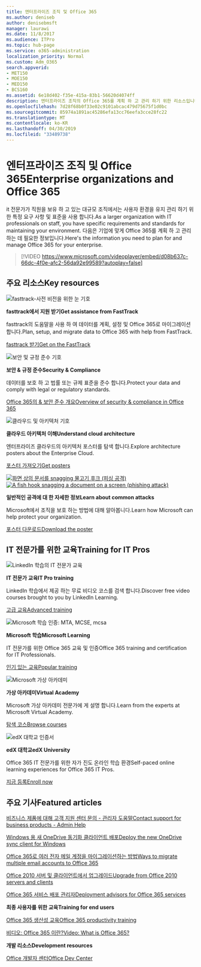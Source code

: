 ```yaml
---
title: 엔터프라이즈 조직 및 Office 365
ms.author: deniseb
author: denisebmsft
manager: laurawi
ms.date: 11/8/2017
ms.audience: ITPro
ms.topic: hub-page
ms.service: o365-administration
localization_priority: Normal
ms.custom: Adm_O365
search.appverid:
- MET150
- MOE150
- MED150
- BCS160
ms.assetid: 6e18d402-f35e-415a-83b1-56620d4074ff
description: 엔터프라이즈 조직의 Office 365를 계획 하 고 관리 하기 위한 리소스입니다.
ms.openlocfilehash: 7d28f68b0f33e02c9101abcac479d75675f1d0bc
ms.sourcegitcommit: 85974a1891ac45286efa13cc76eefa3cce28fc22
ms.translationtype: MT
ms.contentlocale: ko-KR
ms.lasthandoff: 04/30/2019
ms.locfileid: "33489738"
---
```

# <a name="enterprise-organizations-and-office-365"></a><span data-ttu-id="4a455-103">엔터프라이즈 조직 및 Office 365</span><span class="sxs-lookup"><span data-stu-id="4a455-103">Enterprise organizations and Office 365</span></span>

<span data-ttu-id="4a455-104">it 전문가가 직원을 보유 하 고 있는 대규모 조직에서는 사용자 환경을 유지 관리 하기 위한 특정 요구 사항 및 표준을 사용 합니다.</span><span class="sxs-lookup"><span data-stu-id="4a455-104">As a larger organization with IT professionals on staff, you have specific requirements and standards for maintaining your environment.</span></span> <span data-ttu-id="4a455-105">다음은 기업에 맞게 Office 365를 계획 하 고 관리 하는 데 필요한 정보입니다.</span><span class="sxs-lookup"><span data-stu-id="4a455-105">Here's the information you need to plan for and manage Office 365 for your enterprise.</span></span>
  

> [!VIDEO https://www.microsoft.com/videoplayer/embed/d08b637c-66dc-4f0e-afc2-56da92e99589?autoplay=false]
  
## <a name="key-resources"></a><span data-ttu-id="4a455-106">주요 리소스</span><span class="sxs-lookup"><span data-stu-id="4a455-106">Key resources</span></span>

![fasttrack-사전 비전을 위한 눈 기호](media/263443cf-d8bd-460b-ac46-a08323551f3f.png)
  
 <span data-ttu-id="4a455-108">**fasttrack에서 지원 받기**</span><span class="sxs-lookup"><span data-stu-id="4a455-108">**Get assistance from FastTrack**</span></span>
  
<span data-ttu-id="4a455-109">fasttrack의 도움말을 사용 하 여 데이터를 계획, 설정 및 Office 365로 마이그레이션합니다.</span><span class="sxs-lookup"><span data-stu-id="4a455-109">Plan, setup, and migrate data to Office 365 with help from FastTrack.</span></span>
  
[<span data-ttu-id="4a455-110">fasttrack 받기</span><span class="sxs-lookup"><span data-stu-id="4a455-110">Get on the FastTrack</span></span>](https://go.microsoft.com/fwlink/?linkid=238431)
  
![보안 및 규정 준수 기호](media/f96c2cdf-d151-4f44-bb11-20bb7f366a21.png)
  
 <span data-ttu-id="4a455-112">**보안 &amp; 규정 준수**</span><span class="sxs-lookup"><span data-stu-id="4a455-112">**Security &amp; Compliance**</span></span>
  
<span data-ttu-id="4a455-113">데이터를 보호 하 고 법률 또는 규제 표준을 준수 합니다.</span><span class="sxs-lookup"><span data-stu-id="4a455-113">Protect your data and comply with legal or regulatory standards.</span></span>
  
[<span data-ttu-id="4a455-114">Office 365의 &amp; 보안 준수 개요</span><span class="sxs-lookup"><span data-stu-id="4a455-114">Overview of security &amp; compliance in Office 365</span></span>](https://support.office.com/article/dcb83b2c-ac66-4ced-925d-50eb9698a0b2)
  
![클라우드 및 아키텍처 기호](media/2850ac8d-4c99-4825-869e-83724c4ef54e.png)
  
 <span data-ttu-id="4a455-116">**클라우드 아키텍처 이해**</span><span class="sxs-lookup"><span data-stu-id="4a455-116">**Understand cloud architecture**</span></span>
  
<span data-ttu-id="4a455-117">엔터프라이즈 클라우드의 아키텍처 포스터를 탐색 합니다.</span><span class="sxs-lookup"><span data-stu-id="4a455-117">Explore architecture posters about the Enterprise Cloud.</span></span>
  
[<span data-ttu-id="4a455-118">포스터 가져오기</span><span class="sxs-lookup"><span data-stu-id="4a455-118">Get posters</span></span>](https://aka.ms/cloudarch)
  
<span data-ttu-id="4a455-119">[![화면 상의 문서를 snagging 물고기 후크 (피싱 공격)](media/dc32a996-623a-400c-9b7a-ed1b89a56948.png)](https://aka.ms/commonattacks)</span><span class="sxs-lookup"><span data-stu-id="4a455-119">[![A fish hook snagging a document on a screen (phishing attack)](media/dc32a996-623a-400c-9b7a-ed1b89a56948.png)](https://aka.ms/commonattacks)</span></span>
  
 <span data-ttu-id="4a455-120">**일반적인 공격에 대 한 자세한 정보**</span><span class="sxs-lookup"><span data-stu-id="4a455-120">**Learn about common attacks**</span></span>
  
<span data-ttu-id="4a455-121">Microsoft에서 조직을 보호 하는 방법에 대해 알아봅니다.</span><span class="sxs-lookup"><span data-stu-id="4a455-121">Learn how Microsoft can help protect your organization.</span></span>
  
[<span data-ttu-id="4a455-122">포스터 다운로드</span><span class="sxs-lookup"><span data-stu-id="4a455-122">Download the poster</span></span>](https://aka.ms/commonattacks)
  
## <a name="training-for-it-pros"></a><span data-ttu-id="4a455-123">IT 전문가를 위한 교육</span><span class="sxs-lookup"><span data-stu-id="4a455-123">Training for IT Pros</span></span>

![LinkedIn 학습의 IT 전문가 교육](media/b951eac7-9d99-42b5-86a3-3058a6445077.png)
  
 <span data-ttu-id="4a455-125">**IT 전문가 교육**</span><span class="sxs-lookup"><span data-stu-id="4a455-125">**IT Pro training**</span></span>
  
<span data-ttu-id="4a455-126">LinkedIn 학습에서 제공 하는 무료 비디오 코스를 검색 합니다.</span><span class="sxs-lookup"><span data-stu-id="4a455-126">Discover free video courses brought to you by LinkedIn Learning.</span></span>
  
[<span data-ttu-id="4a455-127">고급 교육</span><span class="sxs-lookup"><span data-stu-id="4a455-127">Advanced training</span></span>](https://support.office.com/article/68cc9b95-0bdc-491e-a81f-ee70b3ec63c5.aspx)
  
![Microsoft 학습 인증: MTA, MCSE, mcsa](media/8eab3b6a-5aff-423c-9c57-fd078fdebca8.png)
  
 <span data-ttu-id="4a455-129">**Microsoft 학습**</span><span class="sxs-lookup"><span data-stu-id="4a455-129">**Microsoft Learning**</span></span>
  
<span data-ttu-id="4a455-130">IT 전문가를 위한 Office 365 교육 및 인증</span><span class="sxs-lookup"><span data-stu-id="4a455-130">Office 365 training and certification for IT Professionals.</span></span>
  
[<span data-ttu-id="4a455-131">인기 있는 교육</span><span class="sxs-lookup"><span data-stu-id="4a455-131">Popular training</span></span>](https://go.microsoft.com/fwlink/?linkid=826247)
  
![Microsoft 가상 아카데미](media/1bced083-acd6-4705-9f22-22009166a5d7.png)
  
 <span data-ttu-id="4a455-133">**가상 아카데미**</span><span class="sxs-lookup"><span data-stu-id="4a455-133">**Virtual Academy**</span></span>
  
<span data-ttu-id="4a455-134">Microsoft 가상 아카데미 전문가에 게 설명 합니다.</span><span class="sxs-lookup"><span data-stu-id="4a455-134">Learn from the experts at Microsoft Virtual Academy.</span></span>
  
[<span data-ttu-id="4a455-135">탐색 코스</span><span class="sxs-lookup"><span data-stu-id="4a455-135">Browse courses</span></span>](https://go.microsoft.com/fwlink/?linkid=826248)
  
![edX 대학교 인증서](media/c52ff863-94fa-4d6e-b91f-f9057956a7b0.png)
  
 <span data-ttu-id="4a455-137">**edX 대학교**</span><span class="sxs-lookup"><span data-stu-id="4a455-137">**edX University**</span></span>
  
<span data-ttu-id="4a455-138">Office 365 IT 전문가를 위한 자가 진도 온라인 학습 환경</span><span class="sxs-lookup"><span data-stu-id="4a455-138">Self-paced online learning experiences for Office 365 IT Pros.</span></span>
  
[<span data-ttu-id="4a455-139">지금 등록</span><span class="sxs-lookup"><span data-stu-id="4a455-139">Enroll now</span></span>](https://go.microsoft.com/fwlink/?linkid=852994)
  
## <a name="featured-articles"></a><span data-ttu-id="4a455-140">주요 기사</span><span class="sxs-lookup"><span data-stu-id="4a455-140">Featured articles</span></span>

[<span data-ttu-id="4a455-141">비즈니스 제품에 대해 고객 지원 센터 문의 - 관리자 도움말</span><span class="sxs-lookup"><span data-stu-id="4a455-141">Contact support for business products - Admin Help</span></span>](https://support.office.com/article/32a17ca7-6fa0-4870-8a8d-e25ba4ccfd4b)
  
[<span data-ttu-id="4a455-142">Windows 용 새 OneDrive 동기화 클라이언트 배포</span><span class="sxs-lookup"><span data-stu-id="4a455-142">Deploy the new OneDrive sync client for Windows</span></span>](https://support.office.com/article/3f3a511c-30c6-404a-98bf-76f95c519668)
  
[<span data-ttu-id="4a455-143">Office 365로 여러 전자 메일 계정을 마이그레이션하는 방법</span><span class="sxs-lookup"><span data-stu-id="4a455-143">Ways to migrate multiple email accounts to Office 365</span></span>](https://support.office.com/article/0a4913fe-60fb-498f-9155-a86516418842)
  
[<span data-ttu-id="4a455-144">Office 2010 서버 및 클라이언트에서 업그레이드</span><span class="sxs-lookup"><span data-stu-id="4a455-144">Upgrade from Office 2010 servers and clients</span></span>](upgrade-from-office-2010-servers-and-products.md)
  
[<span data-ttu-id="4a455-145">Office 365 서비스 배포 관리자</span><span class="sxs-lookup"><span data-stu-id="4a455-145">Deployment advisors for Office 365 services</span></span>](deployment-advisors-for-office-365.md)
  
 <span data-ttu-id="4a455-146">**최종 사용자를 위한 교육**</span><span class="sxs-lookup"><span data-stu-id="4a455-146">**Training for end users**</span></span>
  
[<span data-ttu-id="4a455-147">Office 365 생산성 교육</span><span class="sxs-lookup"><span data-stu-id="4a455-147">Office 365 productivity training</span></span>](https://support.office.com/article/af07cb6b-980d-4f33-8599-322582767408)
  
[<span data-ttu-id="4a455-148">비디오: Office 365 이란?</span><span class="sxs-lookup"><span data-stu-id="4a455-148">Video: What is Office 365?</span></span>](https://support.office.com/article/847caf12-2589-452c-8aca-1c009797678b)
  
 <span data-ttu-id="4a455-149">**개발 리소스**</span><span class="sxs-lookup"><span data-stu-id="4a455-149">**Development resources**</span></span>
  
[<span data-ttu-id="4a455-150">Office 개발자 센터</span><span class="sxs-lookup"><span data-stu-id="4a455-150">Office Dev Center</span></span>](https://go.microsoft.com/fwlink/?linkid=615418)
  

